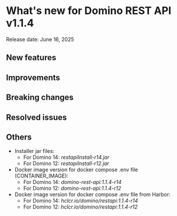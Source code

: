 # What's new for Domino REST API v1.1.4

Release date: June 16, 2025

<!--Release date: April 21, 2025-->

## New features

## Improvements

## Breaking changes

## Resolved issues

## Others

- Installer jar files:
  - For Domino 14: _restapiInstall-r14.jar_
  - For Domino 12: _restapiInstall-r12.jar_
- Docker image version for docker compose .env file (CONTAINER_IMAGE):
  - For Domino 14: _domino-rest-api:1.1.4-r14_
  - For Domino 12: _domino-rest-api:1.1.4-r12_
- Docker image version for docker compose .env file from Harbor:
  - For Domino 14: _hclcr.io/domino/restapi:1.1.4-r14_
  - For Domino 12: _hclcr.io/domino/restapi:1.1.4-r12_
